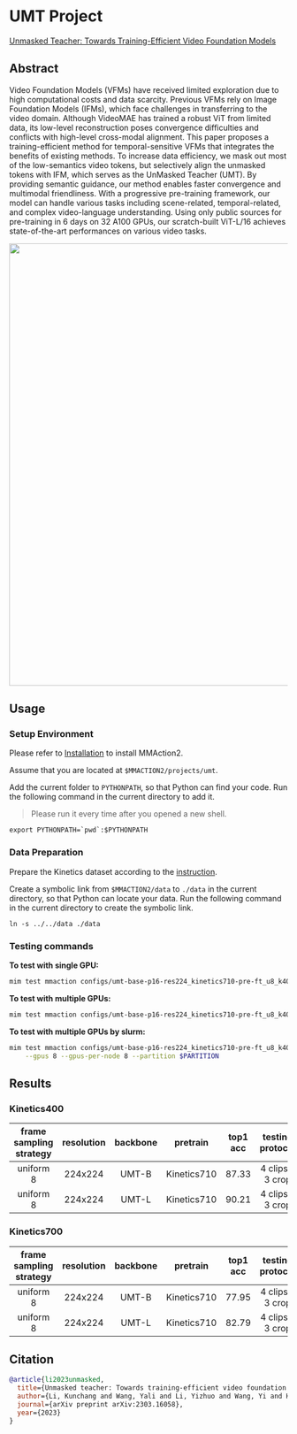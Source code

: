 # UMT Project

[Unmasked Teacher: Towards Training-Efficient Video Foundation Models](https://arxiv.org/abs/2303.16058)

<!-- [ALGORITHM] -->

## Abstract

<!-- [ABSTRACT] -->

Video Foundation Models (VFMs) have received limited exploration due to high computational costs and data scarcity. Previous VFMs rely on Image Foundation Models (IFMs), which face challenges in transferring to the video domain. Although VideoMAE has trained a robust ViT from limited data, its low-level reconstruction poses convergence difficulties and conflicts with high-level cross-modal alignment. This paper proposes a training-efficient method for temporal-sensitive VFMs that integrates the benefits of existing methods. To increase data efficiency, we mask out most of the low-semantics video tokens, but selectively align the unmasked tokens with IFM, which serves as the UnMasked Teacher (UMT). By providing semantic guidance, our method enables faster convergence and multimodal friendliness. With a progressive pre-training framework, our model can handle various tasks including scene-related, temporal-related, and complex video-language understanding. Using only public sources for pre-training in 6 days on 32 A100 GPUs, our scratch-built ViT-L/16 achieves state-of-the-art performances on various video tasks.

<!-- [IMAGE] -->

<div align=center>
<img src="https://github-production-user-asset-6210df.s3.amazonaws.com/58767402/262291190-bdaa6899-e1d6-460f-b329-23d8b38511f3.png" width="800"/>
</div>

## Usage

### Setup Environment

Please refer to [Installation](https://mmaction2.readthedocs.io/en/latest/get_started/installation.html) to install MMAction2.

Assume that you are located at `$MMACTION2/projects/umt`.

Add the current folder to `PYTHONPATH`, so that Python can find your code. Run the following command in the current directory to add it.

> Please run it every time after you opened a new shell.

```shell
export PYTHONPATH=`pwd`:$PYTHONPATH
```

### Data Preparation

Prepare the Kinetics dataset according to the [instruction](https://github.com/open-mmlab/mmaction2/tree/main/tools/data/kinetics#readme).

Create a symbolic link from `$MMACTION2/data` to `./data` in the current directory, so that Python can locate your data. Run the following command in the current directory to create the symbolic link.

```shell
ln -s ../../data ./data
```

### Testing commands

**To test with single GPU:**

```bash
mim test mmaction configs/umt-base-p16-res224_kinetics710-pre-ft_u8_k400-rgb.py --checkpoint $CHECKPOINT
```

**To test with multiple GPUs:**

```bash
mim test mmaction configs/umt-base-p16-res224_kinetics710-pre-ft_u8_k400-rgb.py --checkpoint $CHECKPOINT --launcher pytorch --gpus 8
```

**To test with multiple GPUs by slurm:**

```bash
mim test mmaction configs/umt-base-p16-res224_kinetics710-pre-ft_u8_k400-rgb.py --checkpoint $CHECKPOINT --launcher slurm \
    --gpus 8 --gpus-per-node 8 --partition $PARTITION
```

## Results

### Kinetics400

| frame sampling strategy | resolution | backbone |  pretrain   | top1 acc | testing protocol |                             config                              |                             ckpt                              |
| :---------------------: | :--------: | :------: | :---------: | :------: | :--------------: | :-------------------------------------------------------------: | :-----------------------------------------------------------: |
|        uniform 8        |  224x224   |  UMT-B   | Kinetics710 |  87.33   | 4 clips x 3 crop | [config](./configs/umt-base-p16-res224_kinetics710-pre-ft_u8_k400-rgb.py) | [ckpt](https://download.openmmlab.com/mmaction/v1.0/projects/umt/umt-base-p16-res224_kinetics710-pre-ft_u8_k400-rgb/umt-base-p16-res224_kinetics710-pre-ft_u8_k400-rgb.pth) |
|        uniform 8        |  224x224   |  UMT-L   | Kinetics710 |  90.21   | 4 clips x 3 crop | [config](./configs/umt-large-p16-res224_kinetics710-pre-ft_u8_k400-rgb.py) | [ckpt](https://download.openmmlab.com/mmaction/v1.0/projects/umt/umt-large-p16-res224_kinetics710-pre-ft_u8_k400-rgb/umt-large-p16-res224_kinetics710-pre-ft_u8_k400-rgb.pth) |

### Kinetics700

| frame sampling strategy | resolution | backbone |  pretrain   | top1 acc | testing protocol |                             config                              |                             ckpt                              |
| :---------------------: | :--------: | :------: | :---------: | :------: | :--------------: | :-------------------------------------------------------------: | :-----------------------------------------------------------: |
|        uniform 8        |  224x224   |  UMT-B   | Kinetics710 |  77.95   | 4 clips x 3 crop | [config](./configs/umt-base-p16-res224_kinetics710-pre-ft_u8_k700-rgb.py) | [ckpt](https://download.openmmlab.com/mmaction/v1.0/projects/umt/umt-base-p16-res224_kinetics710-pre-ft_u8_k700-rgb/umt-base-p16-res224_kinetics710-pre-ft_u8_k700-rgb.pth) |
|        uniform 8        |  224x224   |  UMT-L   | Kinetics710 |  82.79   | 4 clips x 3 crop | [config](./configs/umt-large-p16-res224_kinetics710-pre-ft_u8_k700-rgb.py) | [ckpt](https://download.openmmlab.com/mmaction/v1.0/projects/umt/umt-large-p16-res224_kinetics710-pre-ft_u8_k700-rgb/umt-large-p16-res224_kinetics710-pre-ft_u8_k700-rgb.pth) |

## Citation

<!-- Replace to the citation of the paper your project refers to. -->

```bibtex
@article{li2023unmasked,
  title={Unmasked teacher: Towards training-efficient video foundation models},
  author={Li, Kunchang and Wang, Yali and Li, Yizhuo and Wang, Yi and He, Yinan and Wang, Limin and Qiao, Yu},
  journal={arXiv preprint arXiv:2303.16058},
  year={2023}
}
```
